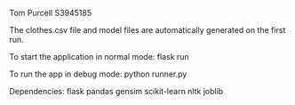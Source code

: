 Tom Purcell
S3945185

The clothes.csv file and model files are automatically generated on the first run.

To start the application in normal mode:
flask run

To run the app in debug mode:
python runner.py

Dependencies:
flask pandas gensim scikit-learn nltk joblib